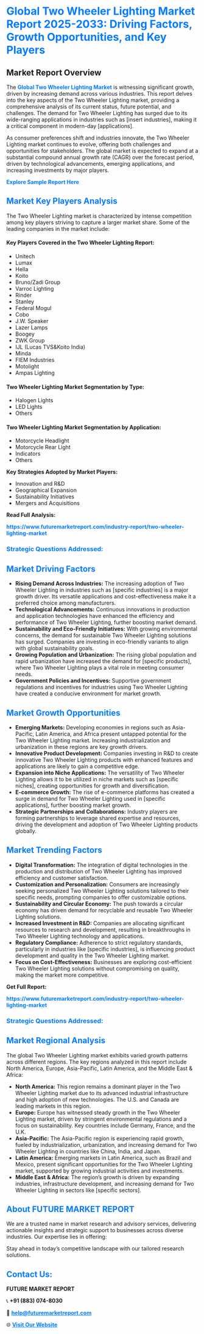 <h1 style="color: #007BFF;">Global Two Wheeler Lighting Market Report 2025-2033: Driving Factors, Growth Opportunities, and Key Players</h1>

<section id="overview">
<h2>Market Report Overview</h2>
<p>The <a href="https://www.futuremarketreport.com/industry-report/two-wheeler-lighting-market" style="color: #007BFF; text-decoration: none;"><strong>Global Two Wheeler Lighting Market</strong></a> is witnessing significant growth, driven by increasing demand across various industries. This report delves into the key aspects of the Two Wheeler Lighting market, providing a comprehensive analysis of its current status, future potential, and challenges. The demand for Two Wheeler Lighting has surged due to its wide-ranging applications in industries such as [insert industries], making it a critical component in modern-day [applications].</p>
<p>As consumer preferences shift and industries innovate, the Two Wheeler Lighting market continues to evolve, offering both challenges and opportunities for stakeholders. The global market is expected to expand at a substantial compound annual growth rate (CAGR) over the forecast period, driven by technological advancements, emerging applications, and increasing investments by major players.</p>
</section>

<section id="overview">
<p><a href="https://www.futuremarketreport.com/request-sample/reportId=81609" style="color: #007BFF; text-decoration: none;"><strong>Explore Sample Report Here</strong></a></p>
</section>

<section id="key-players">
<h2 style="color: #007BFF;">Market Key Players Analysis</h2>
<p>The Two Wheeler Lighting market is characterized by intense competition among key players striving to capture a larger market share. Some of the leading companies in the market include:</p>
<h4>Key Players Covered in the Two Wheeler Lighting Report:</h4>
<ul><li>Unitech</li><li>Lumax</li><li>Hella</li><li>Koito</li><li>Bruno/Zadi Group</li><li>Varroc Lighting</li><li>Rinder</li><li>Stanley</li><li>Federal Mogul</li><li>Cobo</li><li>J.W. Speaker</li><li>Lazer Lamps</li><li>Boogey</li><li>ZWK Group</li><li>IJL (Lucas TVS&amp;Koito India)</li><li>Minda</li><li>FIEM Industries</li><li>Motolight</li><li>Ampas Lighting</li></ul>
<h4>Two Wheeler Lighting Market Segmentation by Type:</h4>
<ul><li>Halogen Lights</li><li>LED Lights</li><li>Others</li></ul>

<h4>Two Wheeler Lighting Market Segmentation by Application:</h4>
<ul><li>Motorcycle Headlight</li><li>Motorcycle Rear Light</li><li>Indicators</li><li>Others</li></ul>
<p><strong>Key Strategies Adopted by Market Players:</strong></p>
<ul>
<li>Innovation and R&D</li>
<li>Geographical Expansion</li>
<li>Sustainability Initiatives</li>
<li>Mergers and Acquisitions</li>
</ul>
</section>

<section>
<p><strong>Read Full Analysis: </strong></p><a href="https://www.futuremarketreport.com/industry-report/two-wheeler-lighting-market" style="color: #007BFF; text-decoration: none;"><strong>https://www.futuremarketreport.com/industry-report/two-wheeler-lighting-market</strong></a>
<h3 style="color: #007BFF;">Strategic Questions Addressed:</h3>
</section>

<section id="driving-factors">
<h2 style="color: #007BFF;">Market Driving Factors</h2>
<ul>
<li><strong>Rising Demand Across Industries:</strong> The increasing adoption of Two Wheeler Lighting in industries such as [specific industries] is a major growth driver. Its versatile applications and cost-effectiveness make it a preferred choice among manufacturers.</li>
<li><strong>Technological Advancements:</strong> Continuous innovations in production and application technologies have enhanced the efficiency and performance of Two Wheeler Lighting, further boosting market demand.</li>
<li><strong>Sustainability and Eco-Friendly Initiatives:</strong> With growing environmental concerns, the demand for sustainable Two Wheeler Lighting solutions has surged. Companies are investing in eco-friendly variants to align with global sustainability goals.</li>
<li><strong>Growing Population and Urbanization:</strong> The rising global population and rapid urbanization have increased the demand for [specific products], where Two Wheeler Lighting plays a vital role in meeting consumer needs.</li>
<li><strong>Government Policies and Incentives:</strong> Supportive government regulations and incentives for industries using Two Wheeler Lighting have created a conducive environment for market growth.</li>
</ul>
</section>

<section id="growth-opportunities">
<h2 style="color: #007BFF;">Market Growth Opportunities</h2>
<ul>
<li><strong>Emerging Markets:</strong> Developing economies in regions such as Asia-Pacific, Latin America, and Africa present untapped potential for the Two Wheeler Lighting market. Increasing industrialization and urbanization in these regions are key growth drivers.</li>
<li><strong>Innovative Product Development:</strong> Companies investing in R&D to create innovative Two Wheeler Lighting products with enhanced features and applications are likely to gain a competitive edge.</li>
<li><strong>Expansion into Niche Applications:</strong> The versatility of Two Wheeler Lighting allows it to be utilized in niche markets such as [specific niches], creating opportunities for growth and diversification.</li>
<li><strong>E-commerce Growth:</strong> The rise of e-commerce platforms has created a surge in demand for Two Wheeler Lighting used in [specific applications], further boosting market growth.</li>
<li><strong>Strategic Partnerships and Collaborations:</strong> Industry players are forming partnerships to leverage shared expertise and resources, driving the development and adoption of Two Wheeler Lighting products globally.</li>
</ul>
</section>

<section id="trending-factors">
<h2 style="color: #007BFF;">Market Trending Factors</h2>
<ul>
<li><strong>Digital Transformation:</strong> The integration of digital technologies in the production and distribution of Two Wheeler Lighting has improved efficiency and customer satisfaction.</li>
<li><strong>Customization and Personalization:</strong> Consumers are increasingly seeking personalized Two Wheeler Lighting solutions tailored to their specific needs, prompting companies to offer customizable options.</li>
<li><strong>Sustainability and Circular Economy:</strong> The push towards a circular economy has driven demand for recyclable and reusable Two Wheeler Lighting solutions.</li>
<li><strong>Increased Investment in R&D:</strong> Companies are allocating significant resources to research and development, resulting in breakthroughs in Two Wheeler Lighting technology and applications.</li>
<li><strong>Regulatory Compliance:</strong> Adherence to strict regulatory standards, particularly in industries like [specific industries], is influencing product development and quality in the Two Wheeler Lighting market.</li>
<li><strong>Focus on Cost-Effectiveness:</strong> Businesses are exploring cost-efficient Two Wheeler Lighting solutions without compromising on quality, making the market more competitive.</li>
</ul>
</section>

<section>
<p><strong>Get Full Report: </strong></p><a href="https://www.futuremarketreport.com/industry-report/two-wheeler-lighting-market" style="color: #007BFF; text-decoration: none;"><strong>https://www.futuremarketreport.com/industry-report/two-wheeler-lighting-market</strong></a>
<h3 style="color: #007BFF;">Strategic Questions Addressed:</h3>
</section>


<section id="regional-analysis">
<h2 style="color: #007BFF;">Market Regional Analysis</h2>
<p>The global Two Wheeler Lighting market exhibits varied growth patterns across different regions. The key regions analyzed in this report include North America, Europe, Asia-Pacific, Latin America, and the Middle East & Africa:</p>
<ul>
<li><strong>North America:</strong> This region remains a dominant player in the Two Wheeler Lighting market due to its advanced industrial infrastructure and high adoption of new technologies. The U.S. and Canada are leading markets in this region.</li>
<li><strong>Europe:</strong> Europe has witnessed steady growth in the Two Wheeler Lighting market, driven by stringent environmental regulations and a focus on sustainability. Key countries include Germany, France, and the U.K.</li>
<li><strong>Asia-Pacific:</strong> The Asia-Pacific region is experiencing rapid growth, fueled by industrialization, urbanization, and increasing demand for Two Wheeler Lighting in countries like China, India, and Japan.</li>
<li><strong>Latin America:</strong> Emerging markets in Latin America, such as Brazil and Mexico, present significant opportunities for the Two Wheeler Lighting market, supported by growing industrial activities and investments.</li>
<li><strong>Middle East & Africa:</strong> The region’s growth is driven by expanding industries, infrastructure development, and increasing demand for Two Wheeler Lighting in sectors like [specific sectors].</li>
</ul>
</section>

<footer>
<h2 style="color: #007BFF;">About FUTURE MARKET REPORT</h2>
<p>We are a trusted name in market research and advisory services, delivering actionable insights and strategic support to businesses across diverse industries. Our expertise lies in offering:</p>

<p>Stay ahead in today’s competitive landscape with our tailored research solutions.</p>

<h2 style="color: #007BFF;">Contact Us:</h2>
<p><strong>FUTURE MARKET REPORT</strong></p>
<p>📞 <strong>+91 (883) 074-8030</strong></p>
<p>📧 <strong><a href="mailto:help@futuremarketreport.com" style="color: #007BFF;">help@futuremarketreport.com</a></strong></p>
<p>🌐 <strong><a href="https://www.futuremarketreport.com/" style="color: #007BFF;">Visit Our Website</a></strong></p>
</footer>